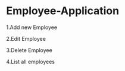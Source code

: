 # Employee-Application

1.Add new Employee

2.Edit Employee

3.Delete Employee

4.List all employees
